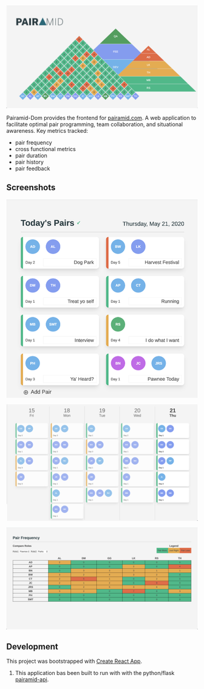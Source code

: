<a href="https://pairamid.com">
  <img src="public/pairamid-hero.png" width="720px">
</a>

Pairamid-Dom provides the frontend for [pairamid.com](https://pairamid.com). A web application to facilitate optimal pair programming, team collaboration, and situational awareness. Key metrics tracked:

- pair frequency
- cross functional metrics
- pair duration
- pair history
- pair feedback

## Screenshots

<a href="https:/pairamid.com"><img alt="Pairamid Home" src="src/assets/duration.png" width="720px"></a>

<a href="https:/pairamid.com"><img alt="Pairamid Home" src="src/assets/history.png" width="720px"></a>

<a href="https:/pairamid.com"><img alt="Pairamid Home" src="src/assets/pair_frequency.png" width="720px"></a>

## Development

This project was bootstrapped with [Create React App](https://github.com/facebook/create-react-app).

1. This application bas been built to run with with the python/flask [pairamid-api](https://github.com/erikolsen/pairamid-api).
